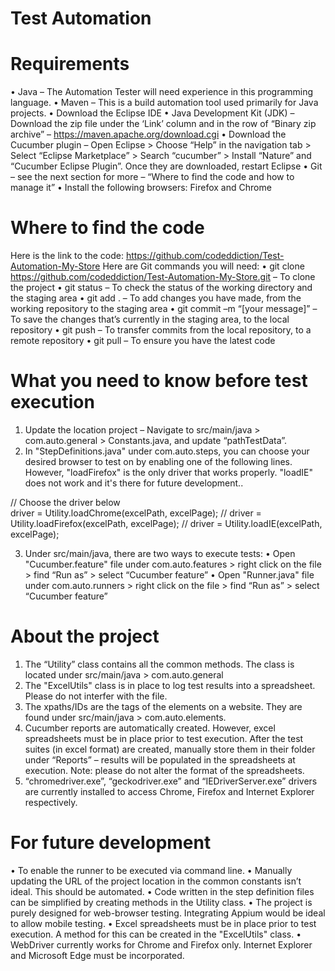 # Test Automation

# Requirements
•	Java – The Automation Tester will need experience in this programming language. 
•	Maven – This is a build automation tool used primarily for Java projects.
•	Download the Eclipse IDE
•	Java Development Kit (JDK) – Download the zip file under the ‘Link’ column and in the row of “Binary zip archive” – https://maven.apache.org/download.cgi
•	Download the Cucumber plugin – Open Eclipse > Choose “Help” in the navigation tab > Select “Eclipse Marketplace” > Search “cucumber” > Install “Nature” and “Cucumber Eclipse Plugin”. Once they are downloaded, restart Eclipse
•	Git – see the next section for more – “Where to find the code and how to manage it”
•	Install the following browsers: Firefox and Chrome 

# Where to find the code
Here is the link to the code: https://github.com/codeddiction/Test-Automation-My-Store
Here are Git commands you will need:
•	git clone https://github.com/codeddiction/Test-Automation-My-Store.git – To clone the project
•	git status – To check the status of the working directory and the staging area
•	git add . – To add changes you have made, from the working repository to the staging area 
•	git commit –m “[your message]” – To save the changes that’s currently in the staging area, to the local repository
•	git push – To transfer commits from the local repository, to a remote repository
•	git pull – To ensure you have the latest code

# What you need to know before test execution

1.	Update the location project – Navigate to src/main/java > com.auto.general > Constants.java, and update “pathTestData”.
2.  In "StepDefinitions.java" under com.auto.steps, you can choose your desired browser to test on by enabling one of the following lines. However, "loadFirefox" is the only driver that works properly. "loadIE" does not work and it's there for future development..

//			Choose the driver below			
		driver = Utility.loadChrome(excelPath, excelPage);
//		driver = Utility.loadFirefox(excelPath, excelPage);
//		driver = Utility.loadIE(excelPath, excelPage);

3.	Under src/main/java, there are two ways to execute tests:
•	Open "Cucumber.feature" file under com.auto.features > right click on the file > find “Run as” > select “Cucumber feature”
•	Open "Runner.java" file under com.auto.runners > right click on the file > find “Run as” > select “Cucumber feature”

# About the project
1.	The “Utility” class contains all the common methods. The class is located under src/main/java > com.auto.general
2. The "ExcelUtils" class is in place to log test results into a spreadsheet. Please do not interfer with the file.
3.	The xpaths/IDs are the tags of the elements on a website. They are found under src/main/java > com.auto.elements.
4.	Cucumber reports are automatically created. However, excel spreadsheets must be in place prior to test execution. After the test suites (in excel format) are created, manually store them in their folder under “Reports” – results will be populated in the spreadsheets at execution. Note: please do not alter the format of the spreadsheets.
5.  “chromedriver.exe”, “geckodriver.exe” and “IEDriverServer.exe” drivers are currently installed to access Chrome, Firefox and Internet Explorer respectively. 



# For future development
•	To enable the runner to be executed via command line.
•	Manually updating the URL of the project location in the common constants isn’t ideal. This should be automated.
•	Code written in the step definition files can be simplified by creating methods in the Utility class.
•	The project is purely designed for web-browser testing. Integrating Appium would be ideal to allow mobile testing. 
•	Excel spreadsheets must be in place prior to test execution. A method for this can be created in the "ExcelUtils" class. 
•	WebDriver currently works for Chrome and Firefox only. Internet Explorer and Microsoft Edge must be incorporated. 



